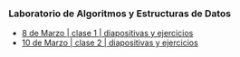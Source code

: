 ### Laboratorio de Algoritmos y Estructuras de Datos

- [8 de Marzo | clase 1 | diapositivas y ejercicios](https://github.com/nadianoe/nadianoe.github.io/blob/master/laboratorio4to/Clase%201_%20Introducción%20al%20Laboratorio.pdf)
- [10 de Marzo | clase 2 | diapositivas y ejercicios]()
